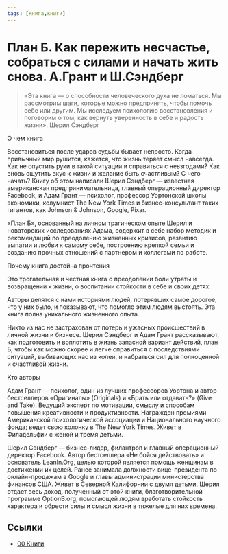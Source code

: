 ```yaml
---
tags: [книга,книги]
---
```

# План Б. Как пережить несчастье, собраться с силами и начать жить снова. А.Грант и Ш.Сэндберг

> «Эта книга — о способности человеческого духа не ломаться. Мы рассмотрим шаги, которые можно предпринять, чтобы помочь себе или другим. Мы исследуем психологию восстановления и поговорим о том, как вернуть уверенность в себе и радость жизни». Шерил Сэндберг

О чем книга

Восстановиться после ударов судьбы бывает непросто. Когда привычный мир рушится, кажется, что жизнь теряет смысл навсегда. Как не опустить руки в такой ситуации и справиться с невзгодами? Как вновь ощутить вкус к жизни и желание быть счастливым? С чего начать? Книгу об этом написали Шерил Сэндберг — известная американская предпринимательница, главный операционный директор Facebook, и Адам Грант — психолог, профессор Уортонской школы экономики, колумнист The New York Times и бизнес-консультант таких гигантов, как Johnson & Johnson, Google, Pixar.

«План Б», основанный на личном трагическом опыте Шерил и новаторских исследованиях Адама, содержит в себе набор методик и рекомендаций по преодолению жизненных кризисов, развитию эмпатии и любви к самому себе, построению крепкой семьи и созданию прочных отношений с партнером и коллегами по работе.

Почему книга достойна прочтения

Это трогательная и честная книга о преодолении боли утраты и возвращении к жизни, о воспитании стойкости в себе и своих детях.

Авторы делятся с нами историями людей, потерявших самое дорогое, что у них было, и показывают, что помогло этим людям выстоять. Эта книга полна уникального жизненного опыта.

Никто из нас не застрахован от потерь и ужасных происшествий в личной жизни и бизнесе. Шерил Сэндберг и Адам Грант рассказывают, как подготовить и воплотить в жизнь запасной вариант действий, план Б, чтобы как можно скорее и легче справиться с последствиями ситуаций, выбивающих нас из колеи, и набраться сил для полноценной и счастливой жизни.

Кто авторы

Адам Грант — психолог, один из лучших профессоров Уортона и автор бестселлеров «Оригиналы» (Originals) и «Брать или отдавать?» (Give and Take). Ведущий эксперт по мотивации, смыслу и способам повышения креативности и продуктивности. Награжден премиями Американской психологической ассоциации и Национального научного фонда; ведет свою колонку в The New York Times. Живет в Филадельфии с женой и тремя детьми.

Шерил Сэндберг — бизнес-лидер, филантроп и главный операционный директор Facebook. Автор бестселлера «Не бойся действовать» и основатель LeanIn.Org, целью которой является помощь женщинам в достижении их целей. Ранее занимала должности вице-президента по онлайн-продажам в Google и главы администрации министерства финансов США. Живет в Северной Калифорнии с двумя детьми. Шерил отдает весь доход, полученный от этой книги, благотворительной программе OptionB.org, помогающей людям вработать стойкость характера и обрести силы и смысл жизни в тяжелые для них времена.

## Ссылки

* [00 Книги](00%20%D0%9A%D0%BD%D0%B8%D0%B3%D0%B8.md)
